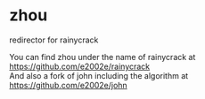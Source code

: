 # zhou
redirector for rainycrack

 You can find zhou under the name of rainycrack at https://github.com/e2002e/rainycrack  
And also a fork of john including the algorithm at https://github.com/e2002e/john


